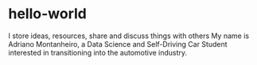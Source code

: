 # hello-world
I store ideas, resources, share and discuss things with others
My name is Adriano Montanheiro, a Data Science and Self-Driving Car Student interested in transitioning into the automotive industry.
